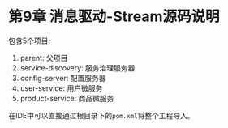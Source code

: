 # 第9章 消息驱动-Stream源码说明

包含5个项目:    
1. parent: 父项目   
2. service-discovery: 服务治理服务器    
3. config-server: 配置服务器    
4. user-service: 用户微服务
5. product-service: 商品微服务 

在IDE中可以直接通过根目录下的`pom.xml`将整个工程导入。
